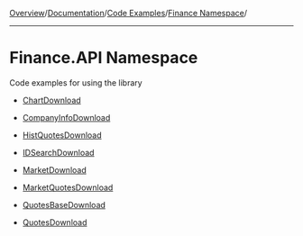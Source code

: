 [Overview](MainPage.md)/[Documentation](Documentation.md)/[Code Examples](LibraryAppliance.md)/[Finance Namespace](sampleYahooManagedFinance.md)/

---


# Finance.API Namespace #

Code examples for using the library

  * [ChartDownload](sampleYahooManagedAPIChartDownload.md)

  * [CompanyInfoDownload](sampleYahooManagedAPICompanyInfoDownload.md)

  * [HistQuotesDownload](sampleYahooManagedAPIHistQuotesDownload.md)

  * [IDSearchDownload](sampleYahooManagedAPIIDSearchDownload.md)

  * [MarketDownload](sampleYahooManagedAPIMarketDownload.md)

  * [MarketQuotesDownload](sampleYahooManagedAPIMarketQuotesDownload.md)

  * [QuotesBaseDownload](sampleYahooManagedAPIQuotesBaseDownload.md)

  * [QuotesDownload](sampleYahooManagedAPIQuotesDownload.md)

<br></br>